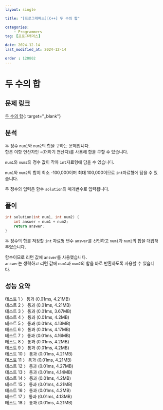 ```yaml
---
layout: single

title: "[프로그래머스][C++] 두 수의 합"

categories:
    - Programmers
tag: [프로그래머스]

date: 2024-12-14
last_modified_at: 2024-12-14

order : 120802
---
```


# 두 수의 합

## 문제 링크

[두 수의 합](https://school.programmers.co.kr/learn/courses/30/lessons/120802){: target="_blank"}

## 분석

두 정수 `num1`와 `num2`의 합을 구하는 문제입니다.  
합은 이항 연산자인 `+`(더하기 연산자)를 사용해 합을 구할 수 있습니다.

`num1`와 `num2`의 정수 값이 작아 `int`자료형에 담을 수 있습니다.

`num1`와 `num2`의 합이 최소 -100,000이며 최대 100,000이므로 `int`자료형에 담을 수 있습니다.

두 정수의 입력은 함수 `solution`의 매개변수로 입력됩니다.

## 풀이

```cpp
int solution(int num1, int num2) {
    int answer = num1 + num2;
    return answer;
}
```

두 정수의 합를 저장할 `int` 자료형 변수 `answer`를 선언하고 `num1`과 `num2`의 합을 대입해주었습니다.

함수이므로 리턴 값에 `answer`를 사용했습니다.  
`answer`는 생략하고 리턴 값에 `num1`과 `num2`의 합을 바로 반환하도록 사용할 수 있습니다.

## 성능 요약

테스트 1 〉	통과 (0.01ms, 4.21MB)  
테스트 2 〉	통과 (0.01ms, 4.21MB)  
테스트 3 〉	통과 (0.01ms, 3.67MB)  
테스트 4 〉	통과 (0.01ms, 4.2MB)  
테스트 5 〉	통과 (0.01ms, 4.13MB)  
테스트 6 〉	통과 (0.01ms, 4.17MB)  
테스트 7 〉	통과 (0.01ms, 4.16MB)  
테스트 8 〉	통과 (0.01ms, 4.2MB)  
테스트 9 〉	통과 (0.01ms, 4.2MB)  
테스트 10 〉 통과 (0.01ms, 4.21MB)  
테스트 11 〉 통과 (0.01ms, 4.21MB)  
테스트 12 〉 통과 (0.01ms, 4.27MB)  
테스트 13 〉 통과 (0.01ms, 4.14MB)  
테스트 14 〉 통과 (0.01ms, 4.2MB)  
테스트 15 〉 통과 (0.01ms, 4.21MB)  
테스트 16 〉 통과 (0.01ms, 4.2MB)  
테스트 17 〉 통과 (0.01ms, 4.13MB)  
테스트 18 〉 통과 (0.01ms, 4.21MB)